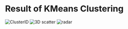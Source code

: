 # Result of KMeans Clustering
![ClusterID](https://user-images.githubusercontent.com/76991026/107920841-916d9980-6fa8-11eb-8bd2-16aba58347d1.png)
![3D scatter](https://user-images.githubusercontent.com/76991026/107920857-9599b700-6fa8-11eb-9dd5-d481dcc3d4f4.png)
![radar](https://user-images.githubusercontent.com/76991026/107920862-9894a780-6fa8-11eb-8b87-bc972322a9a2.png)
